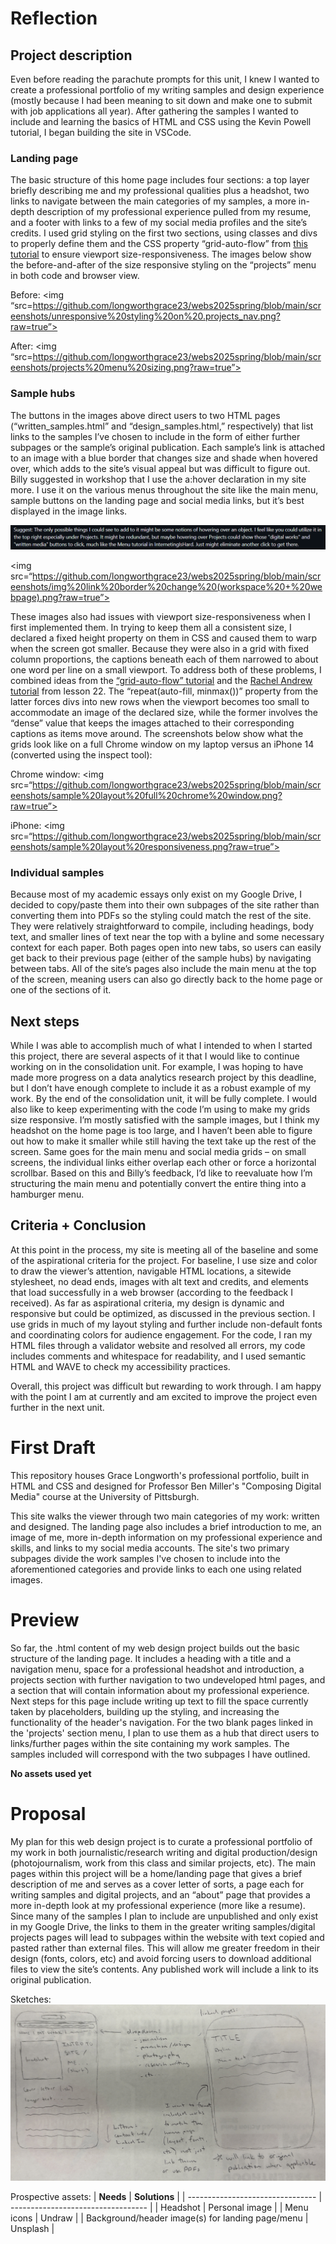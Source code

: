 # Reflection

## Project description

Even before reading the parachute prompts for this unit, I knew I wanted to create a professional portfolio of my writing samples and design experience (mostly because I had been meaning to sit down and make one to submit with job applications all year). After gathering the samples I wanted to include and learning the basics of HTML and CSS using the Kevin Powell tutorial, I began building the site in VSCode. 

### Landing page

The basic structure of this home page includes four sections: a top layer briefly describing me and my professional qualities plus a headshot, two links to navigate between the main categories of my samples, a more in-depth description of my professional experience pulled from my resume, and a footer with links to a few of my social media profiles and the site’s credits. I used grid styling on the first two sections, using classes and divs to properly define them and the CSS property “grid-auto-flow” from [this tutorial](https://developer.mozilla.org/en-US/docs/Web/CSS/grid-auto-flow) to ensure viewport size-responsiveness. The images below show the before-and-after of the size responsive styling on the “projects” menu in both code and browser view. 

Before:
<img “src=https://github.com/longworthgrace23/webs2025spring/blob/main/screenshots/unresponsive%20styling%20on%20.projects_nav.png?raw=true”>

After:
<img “src=https://github.com/longworthgrace23/webs2025spring/blob/main/screenshots/projects%20menu%20sizing.png?raw=true”> 

### Sample hubs

The buttons in the images above direct users to two HTML pages (“written_samples.html” and “design_samples.html,” respectively) that list links to the samples I’ve chosen to include in the form of either further subpages or the sample’s original publication. Each sample’s link is attached to an image with a blue border that changes size and shade when hovered over, which adds to the site’s visual appeal but was difficult to figure out. Billy suggested in workshop that I use the a:hover declaration in my site more. I use it on the various menus throughout the site like the main menu, sample buttons on the landing page and social media links, but it’s best displayed in the image links.

<img src="https://github.com/longworthgrace23/webs2025spring/blob/main/screenshots/feedback.png">

<img src=“https://github.com/longworthgrace23/webs2025spring/blob/main/screenshots/img%20link%20border%20change%20(workspace%20+%20webpage).png?raw=true”>  

These images also had issues with viewport size-responsiveness when I first implemented them. In trying to keep them all a consistent size, I declared a fixed height property on them in CSS and caused them to warp when the screen got smaller. Because they were also in a grid with fixed column proportions, the captions beneath each of them narrowed to about one word per line on a small viewport. To address both of these problems, I combined ideas from the [“grid-auto-flow” tutorial](https://developer.mozilla.org/en-US/docs/Web/CSS/grid-auto-flow) and the [Rachel Andrew tutorial](https://gridbyexample.com/examples/example28/) from lesson 22. The “repeat(auto-fill, minmax())” property from the latter forces divs into new rows when the viewport becomes too small to accommodate an image of the declared size, while the former involves the “dense” value that keeps the images attached to their corresponding captions as items move around. The screenshots below show what the grids look like on a full Chrome window on my laptop versus an iPhone 14 (converted using the inspect tool):

Chrome window:
<img src=“https://github.com/longworthgrace23/webs2025spring/blob/main/screenshots/sample%20layout%20full%20chrome%20window.png?raw=true”> 

iPhone:
<img src=“https://github.com/longworthgrace23/webs2025spring/blob/main/screenshots/sample%20layout%20responsiveness.png?raw=true”> 

### Individual samples

Because most of my academic essays only exist on my Google Drive, I decided to copy/paste them into their own subpages of the site rather than converting them into PDFs so the styling could match the rest of the site. They were relatively straightforward to compile, including headings, body text, and smaller lines of text near the top with a byline and some necessary context for each paper. Both pages open into new tabs, so users can easily get back to their previous page (either of the sample hubs) by navigating between tabs. All of the site’s pages also include the main menu at the top of the screen, meaning users can also go directly back to the home page or one of the sections of it. 

## Next steps

While I was able to accomplish much of what I intended to when I started this project, there are several aspects of it that I would like to continue working on in the consolidation unit. For example, I was hoping to have made more progress on a data analytics research project by this deadline, but I don’t have enough complete to include it as a robust example of my work. By the end of the consolidation unit, it will be fully complete. I would also like to keep experimenting with the code I’m using to make my grids size responsive. I’m mostly satisfied with the sample images, but I think my headshot on the home page is too large, and I haven’t been able to figure out how to make it smaller while still having the text take up the rest of the screen. Same goes for the main menu and social media grids – on small screens, the individual links either overlap each other or force a horizontal scrollbar. Based on this and Billy’s feedback, I’d like to reevaluate how I’m structuring the main menu and potentially convert the entire thing into a hamburger menu. 

## Criteria + Conclusion

At this point in the process, my site is meeting all of the baseline and some of the aspirational criteria for the project. For baseline, I use size and color to draw the viewer’s attention, navigable HTML locations, a sitewide stylesheet, no dead ends, images with alt text and credits, and elements that load successfully in a web browser (according to the feedback I received). As far as aspirational criteria, my design is dynamic and responsive but could be optimized, as discussed in the previous section. I use grids in much of my layout styling and further include non-default fonts and coordinating colors for audience engagement. For the code, I ran my HTML files through a validator website and resolved all errors, my code includes comments and whitespace for readability, and I used semantic HTML and WAVE to check my accessibility practices. 

Overall, this project was difficult but rewarding to work through. I am happy with the point I am at currently and am excited to improve the project even further in the next unit.

# First Draft

This repository houses Grace Longworth's professional portfolio, built in HTML and CSS and designed for Professor Ben Miller's "Composing Digital Media" course at the University of Pittsburgh. 

This site walks the viewer through two main categories of my work: written and designed. The landing page also includes a brief introduction to me, an image of me, more in-depth information on my professional experience and skills, and links to my social media accounts. The site's two primary subpages divide the work samples I've chosen to include into the aforementioned categories and provide links to each one using related images.

# Preview

So far, the .html content of my web design project builds out the basic structure of the landing page. It includes a heading with a title and a navigation menu, space for a professional headshot and introduction, a projects section with further navigation to two undeveloped html pages, and a section that will contain information about my professional experience. Next steps for this page include writing up text to fill the space currently taken by placeholders, building up the styling, and increasing the functionality of the header's navigation. For the two blank pages linked in the 'projects' section menu, I plan to use them as a hub that direct users to links/further pages within the site containing my work samples. The samples included will correspond with the two subpages I have outlined. 

**No assets used yet**

# Proposal

My plan for this web design project is to curate a professional portfolio of my work in both journalistic/research writing and digital production/design (photojournalism, work from this class and similar projects, etc). The main pages within this project will be a home/landing page that gives a brief description of me and serves as a cover letter of sorts, a page each for writing samples and digital projects, and an “about” page that provides a more in-depth look at my professional experience (more like a resume). Since many of the samples I plan to include are unpublished and only exist in my Google Drive, the links to them in the greater writing samples/digital projects pages will lead to subpages within the website with text copied and pasted rather than external files. This will allow me greater freedom in their design (fonts, colors, etc) and avoid forcing users to download additional files to view the site’s contents. Any published work will include a link to its original publication.

Sketches:
<img src="screenshots\IMG_5234.jpg">

Prospective assets:
| **Needs** | **Solutions** |
| -------------------------------- | ---------------------------------- |
| Headshot | Personal image | 
| Menu icons | Undraw | 
| Background/header image(s) for landing page/menu | Unsplash |